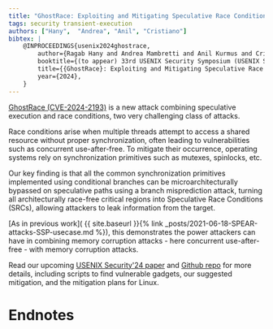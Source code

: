 ```yaml
---
title: "GhostRace: Exploiting and Mitigating Speculative Race Conditions"
tags: security transient-execution
authors: ["Hany",  "Andrea", "Anil", "Cristiano"]
bibtex: |
    @INPROCEEDINGS{usenix2024ghostrace,
        author={Ragab Hany and Andrea Mambretti and Anil Kurmus and Cristiano Giuffrida},
        booktitle={(to appear) 33rd USENIX Security Symposium (USENIX Security 24)},
        title={{GhostRace}: Exploiting and Mitigating Speculative Race Conditions},
        year={2024},
    }
---
```

[GhostRace (CVE-2024-2193)](https://www.vusec.net/projects/ghostrace) is a new attack combining speculative execution and race conditions, two very challenging class of attacks.

Race conditions arise when multiple threads attempt to access a shared resource without proper synchronization, often leading to vulnerabilities such as concurrent use-after-free. To mitigate their occurrence, operating systems rely on synchronization primitives such as mutexes, spinlocks, etc.

Our key finding is that all the common synchronization primitives implemented using conditional branches can be microarchitecturally bypassed on speculative paths using a branch misprediction attack, turning all architecturally race-free critical regions into Speculative Race Conditions (SRCs), allowing attackers to leak information from the target.

[As in previous work]( {{ site.baseurl }}{% link _posts/2021-06-18-SPEAR-attacks-SSP-usecase.md %}), this demonstrates the power attackers can have in combining memory corruption attacks - here concurrent use-after-free - with memory corruption attacks.
  
Read our upcoming [USENIX Security'24 paper](https://download.vusec.net/papers/ghostrace_sec24.pdf) and [Github repo](https://github.com/vusec/ghostrace) for more details, including scripts to find vulnerable gadgets, our suggested mitigation, and the mitigation plans for Linux.

# Endnotes
